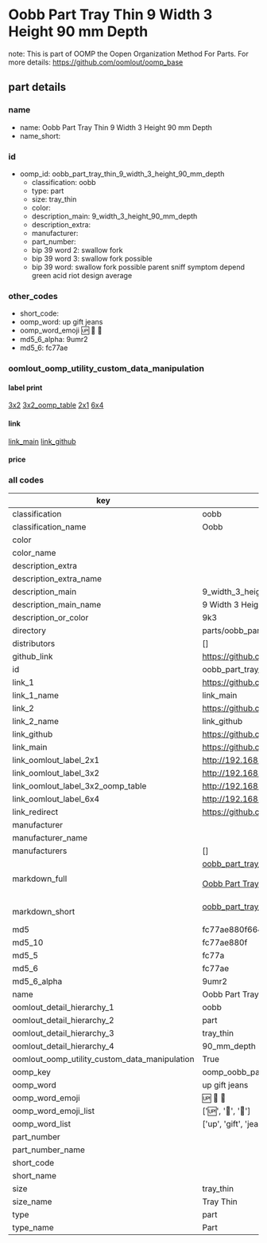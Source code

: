 # Oobb Part Tray Thin 9 Width 3 Height 90 mm Depth  

note: This is part of OOMP the Oopen Organization Method For Parts. For more details: https://github.com/oomlout/oomp_base

##  part details
  







### name
* name: Oobb Part Tray Thin 9 Width 3 Height 90 mm Depth
* name_short: 
### id
* oomp_id: oobb_part_tray_thin_9_width_3_height_90_mm_depth
  * classification: oobb
  * type: part
  * size: tray_thin
  * color: 
  * description_main: 9_width_3_height_90_mm_depth
  * description_extra: 
  * manufacturer: 
  * part_number: 
  * bip 39 word 2: swallow fork
  * bip 39 word 3: swallow fork possible
  * bip 39 word: swallow fork possible parent sniff symptom depend green acid riot design average

### other_codes
* short_code: 
* oomp_word: up gift jeans
* oomp_word_emoji :up: :gift: :jeans:
* md5_6_alpha: 9umr2
* md5_6: fc77ae






### oomlout_oomp_utility_custom_data_manipulation
#### label print
[3x2](http://192.168.1.245:1112/?label=oomp%209umr2)
[3x2_oomp_table](http://192.168.1.108:1112/?label=oomp%209umr2)
[2x1](http://192.168.1.242:1112/?label=oomp%209umr2)
[6x4](http://192.168.1.55:1112/?label=oomp%209umr2)    

#### link

[link_main](https://github.com/oomlout/oomlout_oomp_version_1_messy/tree/main/parts/oobb_part_tray_thin_9_width_3_height_90_mm_depth) [link_github](https://github.com/oomlout/oomlout_oomp_version_1_messy/tree/main/parts/oobb_part_tray_thin_9_width_3_height_90_mm_depth)                             

#### price







### all codes 
| key | value |  
| --- | --- |  
| classification | oobb |  
| classification_name | Oobb |  
| color |  |  
| color_name |  |  
| description_extra |  |  
| description_extra_name |  |  
| description_main | 9_width_3_height_90_mm_depth |  
| description_main_name | 9 Width 3 Height 90 mm Depth |  
| description_or_color | 9k3 |  
| directory | parts/oobb_part_tray_thin_9_width_3_height_90_mm_depth |  
| distributors | [] |  
| github_link | https://github.com/oomlout/oomlout_oomp_part_src/tree/main/parts/oobb_part_tray_thin_9_width_3_height_90_mm_depth |  
| id | oobb_part_tray_thin_9_width_3_height_90_mm_depth |  
| link_1 | https://github.com/oomlout/oomlout_oomp_version_1_messy/tree/main/parts/oobb_part_tray_thin_9_width_3_height_90_mm_depth |  
| link_1_name | link_main |  
| link_2 | https://github.com/oomlout/oomlout_oomp_version_1_messy/tree/main/parts/oobb_part_tray_thin_9_width_3_height_90_mm_depth |  
| link_2_name | link_github |  
| link_github | https://github.com/oomlout/oomlout_oomp_version_1_messy/tree/main/parts/oobb_part_tray_thin_9_width_3_height_90_mm_depth |  
| link_main | https://github.com/oomlout/oomlout_oomp_version_1_messy/tree/main/parts/oobb_part_tray_thin_9_width_3_height_90_mm_depth |  
| link_oomlout_label_2x1 | http://192.168.1.242:1112/?label=oomp%209umr2 |  
| link_oomlout_label_3x2 | http://192.168.1.245:1112/?label=oomp%209umr2 |  
| link_oomlout_label_3x2_oomp_table | http://192.168.1.108:1112/?label=oomp%209umr2 |  
| link_oomlout_label_6x4 | http://192.168.1.55:1112/?label=oomp%209umr2 |  
| link_redirect | https://github.com/oomlout/oomlout_oomp_version_1_messy/tree/main/parts/oobb_part_tray_thin_9_width_3_height_90_mm_depth |  
| manufacturer |  |  
| manufacturer_name |  |  
| manufacturers | [] |  
| markdown_full | [oobb_part_tray_thin_9_width_3_height_90_mm_depth](none)<br>[](none)<br>[Oobb Part Tray Thin 9 Width 3 Height 90 Mm Depth](none)<br><br> |  
| markdown_short | [oobb_part_tray_thin_9_width_3_height_90_mm_depth](none)<br><br> |  
| md5 | fc77ae880f66475f7266ba035116ded8 |  
| md5_10 | fc77ae880f |  
| md5_5 | fc77a |  
| md5_6 | fc77ae |  
| md5_6_alpha | 9umr2 |  
| name | Oobb Part Tray Thin 9 Width 3 Height 90 mm Depth |  
| oomlout_detail_hierarchy_1 | oobb |  
| oomlout_detail_hierarchy_2 | part |  
| oomlout_detail_hierarchy_3 | tray_thin |  
| oomlout_detail_hierarchy_4 | 90_mm_depth |  
| oomlout_oomp_utility_custom_data_manipulation | True |  
| oomp_key | oomp_oobb_part_tray_thin_9_width_3_height_90_mm_depth |  
| oomp_word | up gift jeans |  
| oomp_word_emoji | :up: :gift: :jeans: |  
| oomp_word_emoji_list | [':up:', ':gift:', ':jeans:'] |  
| oomp_word_list | ['up', 'gift', 'jeans'] |  
| part_number |  |  
| part_number_name |  |  
| short_code |  |  
| short_name |  |  
| size | tray_thin |  
| size_name | Tray Thin |  
| type | part |  
| type_name | Part |  
